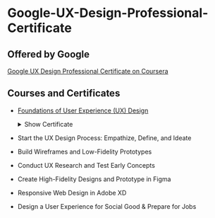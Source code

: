 # Google-UX-Design-Professional-Certificate
## Offered by Google

[Google UX Design Professional Certificate on Coursera](https://www.coursera.org/professional-certificates/google-ux-design)

## Courses and Certificates
- [Foundations of User Experience (UX) Design](https://github.com/selinasoo/Google-UX-Design-Professional-Certificate/tree/main/1.%20Foundations%20of%20User%20Experience%20(UX)%20Design) <details>
    <summary>Show Certificate</summary><p>
    
    [<img src="https://github.com/selinasoo/Google-UX-Design-Professional-Certificate/blob/master/misc/certificates/foundations_of_user_experience_design.jpg" />](https://coursera.org/verify/72THZVFLPJYC)

    </p></details>

- Start the UX Design Process: Empathize, Define, and Ideate
- Build Wireframes and Low-Fidelity Prototypes
- Conduct UX Research and Test Early Concepts
- Create High-Fidelity Designs and Prototype in Figma
- Responsive Web Design in Adobe XD
- Design a User Experience for Social Good & Prepare for Jobs
